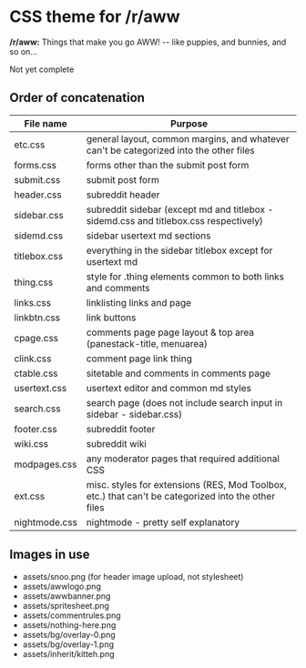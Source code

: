 # CSS theme for /r/aww

**/r/aww:** Things that make you go AWW! -- like puppies, and bunnies, and so on...

Not yet complete
            
## Order of concatenation
             
| File name     | Purpose                                                                                               |
| ------------- | ----------------------------------------------------------------------------------------------------- |
| etc.css       | general layout, common margins, and whatever can't be categorized into the other files                |
| forms.css     | forms other than the submit post form                                                                 |
| submit.css    | submit post form                                                                                      |
| header.css    | subreddit header                                                                                      |
| sidebar.css   | subreddit sidebar (except md and titlebox - sidemd.css and titlebox.css respectively)                 |
| sidemd.css    | sidebar usertext md sections                                                                          |
| titlebox.css  | everything in the sidebar titlebox except for usertext md                                             |
| thing.css     | style for .thing elements common to both links and comments                                           |
| links.css     | linklisting links and page                                                                            |
| linkbtn.css   | link buttons                                                                                          |
| cpage.css     | comments page page layout & top area (panestack-title, menuarea)                                      |
| clink.css     | comment page link thing                                                                               |
| ctable.css    | sitetable and comments in comments page                                                               |
| usertext.css  | usertext editor and common md styles                                                                  |
| search.css    | search page (does not include search input in sidebar - sidebar.css)                                  |
| footer.css    | subreddit footer                                                                                      |
| wiki.css      | subreddit wiki                                                                                        |
| modpages.css  | any moderator pages that required additional CSS                                                      |
| ext.css       | misc. styles for extensions (RES, Mod Toolbox, etc.) that can't be categorized into the other files   |
| nightmode.css | nightmode - pretty self explanatory                                                                   |

## Images in use

  - assets/snoo.png (for header image upload, not stylesheet)
  - assets/awwlogo.png
  - assets/awwbanner.png
  - assets/spritesheet.png
  - assets/commentrules.png
  - assets/nothing-here.png
  - assets/bg/overlay-0.png
  - assets/bg/overlay-1.png
  - assets/inherit/kitteh.png